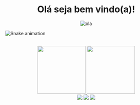 <h1 align="center">Olá seja bem vindo(a)!</h1> 

<div align="center">
 <img alt="ola" src="https://data.whicdn.com/images/65347585/original.gif">
</div>

 ![Snake animation](https://github.com/juliatangerino/juliatangerino/blob/output/github-contribution-grid-snake.svg)

 <br>
 
  <div align="center">
    <a href="https://github.com/juliatangerino">
        <img height="150em" src="https://github-readme-stats.vercel.app/api?username=juliatangerino&show_icons=true&theme=dracula&include_all_commits=true&count_private=true&title_color=ff69b4"/>
        <img height="150em" src="https://github-readme-stats.vercel.app/api/top-langs/?username=juliatangerino&layout=compact&langs_count=7&theme=dracula&title_color=ff69b4"/>
    </a>
</div>

<div align="center">
 <a href ="mailto:julianatangerino2017@gmail.com"><img src="https://img.shields.io/badge/-Juliana%20Tangerino-ff69b4?style=flat-square&logo=Gmail&logoColor=white&link=mailto:julianatangerino2017@gmail.com" target="_blank"></a>
 <a href="https://www.linkedin.com/in/juliana-tangerino-b52493200/"><img src="https://img.shields.io/badge/-Juliana%20Tangerino-ff69b4?style=flat-square&logo=Linkedin&logoColor=white&link=https://www.linkedin.com/in/juliana-tangerino-b52493200/" target="_blank"></a> 
 <a href="https://twitter.com/JulianaTangeri1"><img src="https://img.shields.io/badge/-Juliana%20Tangerino-ff69b4?style=flat-square&logo=Twitter&logoColor=white&link=https://twitter.com/JulianaTangeri1" target="_blank"></a> 
</div>

 
